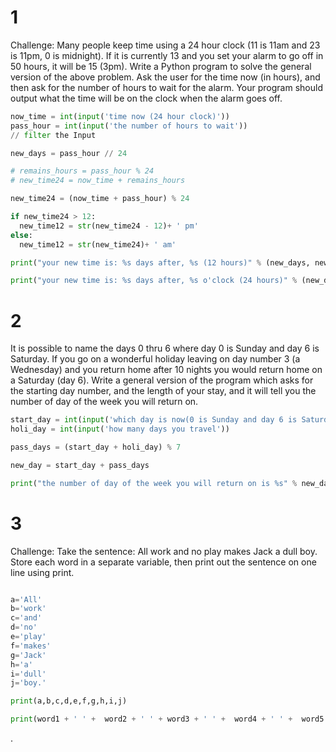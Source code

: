 
# 1
Challenge: Many people keep time using a 24 hour clock (11 is 11am and 23 is 11pm, 0 is midnight). If it is currently 13 and you set your alarm to go off in 50 hours, it will be 15 (3pm). Write a Python program to solve the general version of the above problem. Ask the user for the time now (in hours), and then ask for the number of hours to wait for the alarm. Your program should output what the time will be on the clock when the alarm goes off.


```py
now_time = int(input('time now (24 hour clock)'))
pass_hour = int(input('the number of hours to wait'))
// filter the Input

new_days = pass_hour // 24

# remains_hours = pass_hour % 24
# new_time24 = now_time + remains_hours

new_time24 = (now_time + pass_hour) % 24

if new_time24 > 12:
  new_time12 = str(new_time24 - 12)+ ' pm'
else:
  new_time12 = str(new_time24)+ ' am'

print("your new time is: %s days after, %s (12 hours)" % (new_days, new_time12))

print("your new time is: %s days after, %s o'clock (24 hours)" % (new_days, new_time24))
```

# 2

It is possible to name the days 0 thru 6 where day 0 is Sunday and day 6 is Saturday. If you go on a wonderful holiday leaving on day number 3 (a Wednesday) and you return home after 10 nights you would return home on a Saturday (day 6). Write a general version of the program which asks for the starting day number, and the length of your stay, and it will tell you the number of day of the week you will return on.


```py
start_day = int(input('which day is now(0 is Sunday and day 6 is Saturday)'))
holi_day = int(input('how many days you travel'))

pass_days = (start_day + holi_day) % 7

new_day = start_day + pass_days

print("the number of day of the week you will return on is %s" % new_day)
```


# 3
Challenge: Take the sentence: All work and no play makes Jack a dull boy. Store each word in a separate variable, then print out the sentence on one line using print.

```py

a='All'
b='work'
c='and'
d='no'
e='play'
f='makes'
g='Jack'
h='a'
i='dull'
j='boy.'

print(a,b,c,d,e,f,g,h,i,j)

print(word1 + ' ' +  word2 + ' ' + word3 + ' ' +  word4 + ' ' +  word5 + ' ' +  word6 + ' ' +  word7 + ' ' +  word8 + ' ' +  word9 + ' ' +  word10)

```








.
